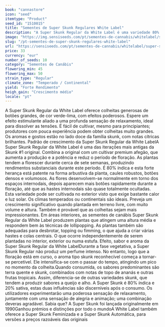 ```yaml
---
book: "cannastore"
icon: "seed"
itemtype: "Product"
seed_id: "1510015"
title: "Sementes de Super Skunk Regulares White Label"
description: "A Super Skunk Regular da White Label é uma variedade 80% índica e 20% sativa, as sementes produzem plantas grandes e excelentes colheitas."
image: "https://img.sensiseeds.com/pt/sementes-de-cannabis/whitelabel/super-skunk-image.png"
slug: "/pt-sementes-de-super-skunk-regulares-white-label"
url: "https://sensiseeds.com/pt/sementes-de-cannabis/whitelabel/super-skunk?a_aid=cannastore"
price: 33
currency: "eur"
number_of_seeds: 10
category: "Sementes de Canábis"
flowering_min: 45
flowering_max: 50
strain_type: "Regular"
climate_zone: "Temperado / Continental"
yield: "Forte Rendimento"
heigh_gain: "Crescimento médio"
locale: "pt"
---
```

A Super Skunk Regular da White Label oferece colheitas generosas de botões grandes, de cor verde-lima, com efeitos poderosos. Espere um efeito estimulante aliado a uma profunda sensação de relaxamento, ideal para dissolver as tensões. É fácil de cultivar, mesmo para principiantes; produtores com pouca experiência podem obter colheitas muito grandes. Os aromas e gostos estão no lado doce da família skunk, com notas cítricas brilhantes. Padrão de crescimento da Super Skunk Regular da White LabelA Super Skunk Regular da White Label é uma das iterações mais antigas da Skunk #1 original. Combina a original com um cultivar premium afegão, que aumenta a produção e a potência e reduz o período de floração. As plantas tendem a florescer durante cerca de sete semanas, produzindo rendimentos substanciais durante este período. É 80% índica e esta forte herança está patente na forma arbustiva da planta, caules robustos, botões densos e volumosos. As flores desenvolvem-se normalmente em torno dos espaços internodais, depois aparecem mais botões rapidamente durante a floração, até que as hastes internodais são quase totalmente ocultadas. Esta variedade pode ser cultivada no exterior visto que exige bastante calor e luz solar. Os climas temperados ou continentais são ideais. Preveja um crescimento significativo quando plantada em terreno livre, com muito volume e altura. Também é provável que as colheitas sejam mais impressionantes. Em áreas interiores, as sementes de canábis Super Skunk Regular da White Label produzem plantas que atingem uma altura média e respondem bem às técnicas de lollipopping. As plantas também são adequadas para desbrotar, topping ou fimming, o que ajuda a criar várias hastes e colas centrais. O que ocorre independentemente de serem plantadas no interior, exterior ou numa estufa. Efeito, sabor e aroma da Super Skunk Regular da White LabelDurante a fase vegetativa, a Super Skunk Regular não produz um perfume intenso. No entanto, logo que a floração está em curso, o aroma tipo skunk reconhecível começa a tornar-se percetível. Ele intensifica-se com o passar do tempo, atingindo um pico no momento da colheita.Quando consumida, os sabores predominantes são terra quente e skunk, combinados com notas de topo de ananás e outras frutas tropicais. Assim, diferencia-se de outras variedades skunk, que tendem a produzir sabores a queijo e alho. A Super Skunk é 80% índica e 20% sativa, estas duas influências são discerníveis após o consumo. Os utilizadores experimentarão uma poderosa sensação de relaxamento, juntamente com uma sensação de alegria e animação; uma combinação deveras agradável. Sabia que? A Super Skunk foi lançada originalmente em 1990Ganhou prémios e distinções por todo o mundoA White Label também oferece a Super Skunk Feminizada e a Super Skunk Automática, para versões a preços razoáveis das originais
